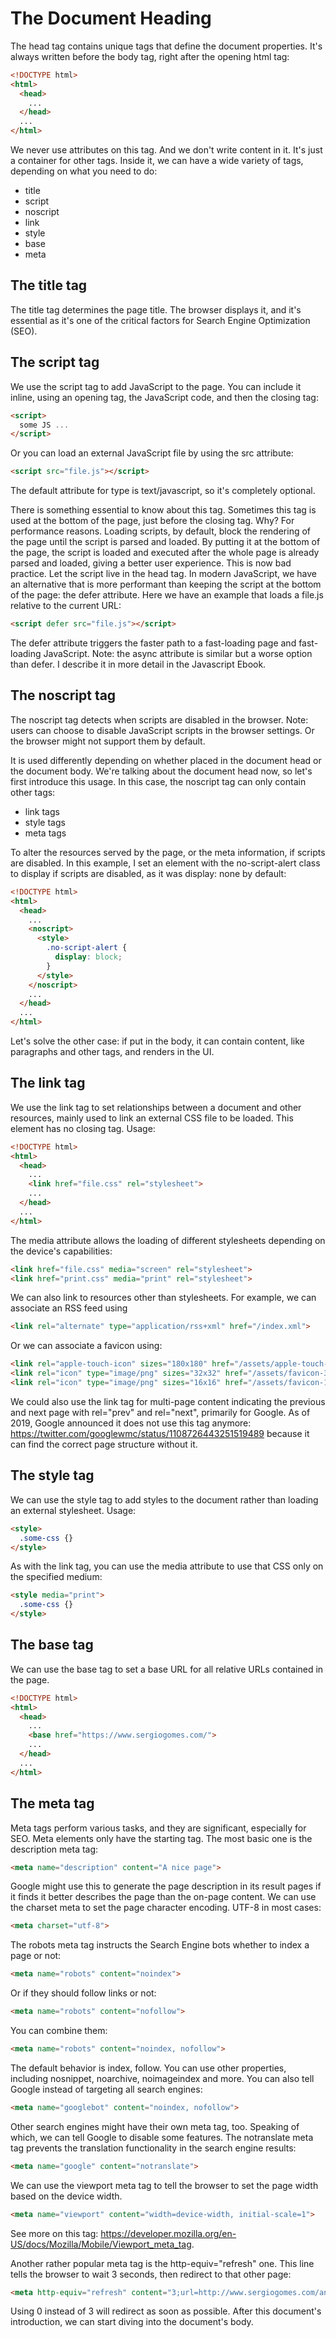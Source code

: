 # The Document Heading

The head tag contains unique tags that define the document properties.
It's always written before the body tag, right after the opening html tag:

```html
<!DOCTYPE html>
<html>
  <head>
    ...
  </head> 
  ...
</html>
```

We never use attributes on this tag. And we don't write content in it.
It's just a container for other tags. Inside it, we can have a wide variety of tags, depending on what you need to do:

- title
- script
- noscript
- link
- style
- base
- meta

## The title tag

The title tag determines the page title. The browser displays it, and it's essential as it's one of the critical factors for Search Engine Optimization (SEO).

## The script tag

We use the script tag to add JavaScript to the page.
You can include it inline, using an opening tag, the JavaScript code, and then the closing tag:

```html
<script> 
  some JS ...
</script> 
```

Or you can load an external JavaScript file by using the src attribute:

```html
<script src="file.js"></script>
```

The default attribute for type is text/javascript, so it's completely optional.

There is something essential to know about this tag. Sometimes this tag is used at the bottom of the page, just before the closing </body> tag. Why? For performance reasons. Loading scripts, by default, block the rendering of the page until the script is parsed and loaded.
By putting it at the bottom of the page, the script is loaded and executed after the whole page is already parsed and loaded, giving a better user experience. This is now bad practice. Let the script live in the head tag.
In modern JavaScript, we have an alternative that is more performant than keeping the script at the bottom of the page: the defer attribute. Here we have an example that loads a file.js relative to the current URL:

```html
<script defer src="file.js"></script>
```

The defer attribute triggers the faster path to a fast-loading page and fast-loading JavaScript.
Note: the async attribute is similar but a worse option than defer. I describe it in more detail in the Javascript Ebook.

## The noscript tag

The noscript tag detects when scripts are disabled in the browser.
Note: users can choose to disable JavaScript scripts in the browser settings. Or the browser might not support them by default.

It is used differently depending on whether placed in the document head or the document body. We're talking about the document head now, so let's first introduce this usage.
In this case, the noscript tag can only contain other tags:

- link tags
- style tags
- meta tags

To alter the resources served by the page, or the meta information, if scripts are disabled.
In this example, I set an element with the no-script-alert class to display if scripts are disabled, as it was display: none by default:

```html
<!DOCTYPE html>
<html>
  <head>
    ... 
    <noscript>
      <style>
        .no-script-alert {
          display: block;
        } 
      </style>
    </noscript>
    ... 
  </head> 
  ... 
</html> 
```

Let's solve the other case: if put in the body, it can contain content, like paragraphs and other tags, and renders in the UI.

## The link tag

We use the link tag to set relationships between a document and
other resources, mainly used to link an external CSS file to be loaded. This element has no closing tag.
Usage:

```html
<!DOCTYPE html>
<html>
  <head>
    ... 
    <link href="file.css" rel="stylesheet">
    ... 
  </head> 
  ... 
</html> 
```

The media attribute allows the loading of different stylesheets depending on the device's capabilities:

```html
<link href="file.css" media="screen" rel="stylesheet">
<link href="print.css" media="print" rel="stylesheet">
```

We can also link to resources other than stylesheets. For example, we can associate an RSS feed using

```html
<link rel="alternate" type="application/rss+xml" href="/index.xml">
```

Or we can associate a favicon using:

```html
<link rel="apple-touch-icon" sizes="180x180" href="/assets/apple-touch-icon.png">
<link rel="icon" type="image/png" sizes="32x32" href="/assets/favicon-32x32.png">
<link rel="icon" type="image/png" sizes="16x16" href="/assets/favicon-16x16.png">
```

We could also use the link tag for multi-page content indicating the previous and next page with rel="prev" and rel="next", primarily for Google. As of 2019, Google announced it does not use this tag anymore: <https://twitter.com/googlewmc/status/1108726443251519489> because it can find the correct page structure without it.

## The style tag

We can use the style tag to add styles to the document rather than
loading an external stylesheet.
Usage:

```html
<style> 
  .some-css {} 
</style>
```

As with the link tag, you can use the media attribute to use that CSS only on the specified medium:

```html
<style media="print">
  .some-css {}
</style>
```

## The base tag

We can use the base tag to set a base URL for all relative URLs contained in the page.

```html
<!DOCTYPE html>
<html>
  <head>
    ... 
    <base href="https://www.sergiogomes.com/">
    ... 
  </head> 
  ... 
</html>
```

## The meta tag

Meta tags perform various tasks, and they are significant, especially for SEO. Meta elements only have the starting tag. The most basic one is the description meta tag:

```html
<meta name="description" content="A nice page">
```

Google might use this to generate the page description in its result pages if it finds it better describes the page than the on-page content.
We can use the charset meta to set the page character encoding. UTF-8 in most cases:

```html
<meta charset="utf-8">
```

The robots meta tag instructs the Search Engine bots whether to index a page or not:

```html
<meta name="robots" content="noindex">
```

Or if they should follow links or not:

```html
<meta name="robots" content="nofollow">
```

You can combine them:

```html
<meta name="robots" content="noindex, nofollow">
```

The default behavior is index, follow.
You can use other properties, including nosnippet, noarchive,
noimageindex and more.
You can also tell Google instead of targeting all search engines:

```html
<meta name="googlebot" content="noindex, nofollow">
```

Other search engines might have their own meta tag, too.
Speaking of which, we can tell Google to disable some features. The notranslate meta tag prevents the translation functionality in the search engine results:

```html
<meta name="google" content="notranslate">
```

We can use the viewport meta tag to tell the browser to set the page width based on the device width.

```html
<meta name="viewport" content="width=device-width, initial-scale=1">
```

See more on this tag: <https://developer.mozilla.org/en-US/docs/Mozilla/Mobile/Viewport_meta_tag>.

Another rather popular meta tag is the http-equiv="refresh" one. This line tells the browser to wait 3 seconds, then redirect to that other page:

```html
<meta http-equiv="refresh" content="3;url=http://www.sergiogomes.com/another-page">
```

Using 0 instead of 3 will redirect as soon as possible.
After this document's introduction, we can start diving into the document's body.
